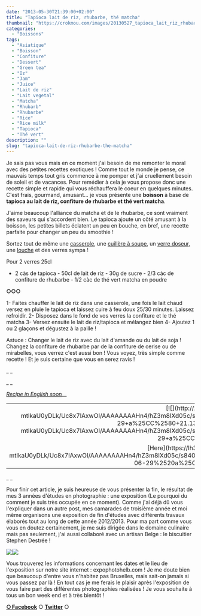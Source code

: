 ```yaml
---
date: "2013-05-30T21:39:00+02:00"
title: "Tapioca lait de riz, rhubarbe, thé matcha"
thumbnail: "https://crokmou.com/images/20130527_tapioca_lait_riz_rhubarbe_the_vert_matcha_0014.jpg"
categories:
  - "Boissons"
tags:
  - "Asiatique"
  - "Boisson"
  - "Confiture"
  - "Dessert"
  - "Green tea"
  - "Iz"
  - "Jam"
  - "Juice"
  - "Lait de riz"
  - "Lait vegetal"
  - "Matcha"
  - "Rhubarb"
  - "Rhubarbe"
  - "Rice"
  - "Rice milk"
  - "Tapioca"
  - "Thé vert"
description: ""
slug: "tapioca-lait-de-riz-rhubarbe-the-matcha"
---
```


Je sais pas vous mais en ce moment j'ai besoin de me remonter le moral avec des petites recettes exotiques ! Comme tout le monde je pense, ce mauvais temps tout gris commence à me pomper et j'ai cruellement besoin de soleil et de vacances. Pour remédier à cela je vous propose donc une recette simple et rapide qui vous réchauffera le coeur en quelques minutes. C'est frais, gourmand, amusant... je vous présente une **boisson** à base de **tapioca au lait de riz, confiture de rhubarbe et thé vert matcha**.

J'aime beaucoup l'alliance du matcha et de le rhubarbe, ce sont vraiment des saveurs qui s'accordent bien. Le tapioca ajoute un côté amusant à la boisson, les petites billets éclatent un peu en bouche, en bref, une recette parfaite pour changer un peu du smoothie !

Sortez tout de même une [casserole](http://www.rueducommerce.fr/index/casserole%20fonte), une [cuillère à soupe](http://www.rueducommerce.fr/index/cuillere%20a%20soupe), un [verre doseur](http://www.rueducommerce.fr/index/Verre%20doseur%20plastique), une [louche](http://www.rueducommerce.fr/index/Louche) et des verres sympa !

Pour 2 verres 25cl

- 2 càs de tapioca - 50cl de lait de riz - 30g de sucre - 2/3 càc de confiture de rhubarbe - 1/2 càc de thé vert matcha en poudre

**○○○**

1- Faites chauffer le lait de riz dans une casserole, une fois le lait chaud versez en pluie le tapioca et laissez cuire à feu doux 25/30 minutes. Laissez refroidir. 2- Disposez dans le fond de vos verres la confiture et le thé matcha 3- Versez ensuite le lait de riz/tapioca et mélangez bien 4- Ajoutez 1 ou 2 glaçons et dégustez à la paille !

Astuce : Changer le lait de riz avec du lait d'amande ou du lait de soja ! Changez la confiture de rhubarbe par de la confiture de cerise ou de mirabelles, vous verrez c'est aussi bon ! Vous voyez, très simple comme recette ! Et je suis certaine que vous en serez ravis !

_ _

_ _

_[Recipe in English soon](https://lh3.googleusercontent.com/-mtlkaU0yDLk/Uc8x7lAxwOI/AAAAAAAAHn4/hZ3m8lXd05c/s840/Capture%2520d%25E2%2580%2599e%25CC%2581cran%25202013-06-29%2520a%25CC%2580%252021.13.09.png)___

<table style="margin-left: auto; margin-right: auto; text-align: center;" cellspacing="0" cellpadding="0" align="center">

<tbody>

<tr>

<td style="text-align: center;">[![](http://2.bp.blogspot.com/-mtlkaU0yDLk/Uc8x7lAxwOI/AAAAAAAAHn4/hZ3m8lXd05c/s320/Capture+d%25E2%2580%2599e%25CC%2581cran+2013-06-29+a%25CC%2580+21.13.09.png)](http://2.bp.blogspot.com/-mtlkaU0yDLk/Uc8x7lAxwOI/AAAAAAAAHn4/hZ3m8lXd05c/s840/Capture+d%25E2%2580%2599e%25CC%2581cran+2013-06-29+a%25CC%2580+21.13.09.png)</td>

</tr>

<tr>

<td style="text-align: center;">[Here](https://lh3.googleusercontent.com/-mtlkaU0yDLk/Uc8x7lAxwOI/AAAAAAAAHn4/hZ3m8lXd05c/s840/Capture%2520d%25E2%2580%2599e%25CC%2581cran%25202013-06-29%2520a%25CC%2580%252021.13.09.png)</td>

</tr>

</tbody>

</table>

_ _

<a name="more"></a>Pour finir cet article, je suis heureuse de vous présenter la fin, le résultat de mes 3 années d'études en photographie : une exposition (Le pourquoi du comment je suis très occupée en ce moment). Comme j'ai déjà dû vous l'expliquer dans un autre post, mes camarades de troisième année et moi même organisons une exposition de fin d'études avec différents travaux élaborés tout au long de cette année 2012/2013\. Pour ma part comme vous vous en doutez certainement, je me suis dirigée dans le domaine culinaire mais pas seulement, j'ai aussi collaboré avec un artisan Belge : le biscuitier Stephen Destrée !

[![](https://crokmou.com/images/Capture-d-E2-80-99e-CC-81cran-2013-05-30-a-CC-80-22.28.06-300x3001-300x300.png)](http://www.crokmou.com/wp-content/uploads/2013/05/Capture-d-E2-80-99e-CC-81cran-2013-05-30-a-CC-80-22.28.06-300x3001.png)[![](https://crokmou.com/images/Capture-d-E2-80-99e-CC-81cran-2013-05-30-a-CC-80-22.28.20-300x3001-300x300.png)](http://www.crokmou.com/wp-content/uploads/2013/05/Capture-d-E2-80-99e-CC-81cran-2013-05-30-a-CC-80-22.28.20-300x3001.png)

Vous trouverez les informations concernant les dates et le lieu de l'exposition sur notre site internet : expophotohelb.com ! Je me doute bien que beaucoup d'entre vous n'habitez pas Bruxelles, mais sait-on jamais si vous passez par là ! En tout cas je me ferais le plaisir après l'exposition de vous faire part des différentes photographies réalisées ! Je vous souhaite à tous un bon week end et à très bientôt !

[**○<span style="font-size: xx-small; margin: 0px; outline: 0px; padding: 0px;"><span style="font-family: Arial, Helvetica, sans-serif; margin: 0px; outline: 0px; padding: 0px;"> </span></span>Facebook**](https://www.facebook.com/pages/CroKMou/148093255259077) ○ [**Twitter**](https://twitter.com/Crokmou) ○